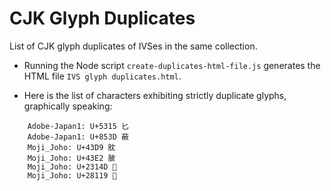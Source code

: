 # CJK Glyph Duplicates

List of CJK glyph duplicates of IVSes in the same collection.

- Running the Node script `create-duplicates-html-file.js` generates the HTML file `IVS glyph duplicates.html`.

- Here is the list of characters exhibiting strictly duplicate glyphs, graphically speaking:

```
    Adobe-Japan1: U+5315 匕
    Adobe-Japan1: U+853D 蔽
    Moji_Joho: U+43D9 䏙
    Moji_Joho: U+43E2 䏢
    Moji_Joho: U+2314D 𣅍
    Moji_Joho: U+28119 𨄙
```
